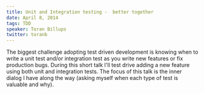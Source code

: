 ```yaml
---
title: Unit and Integration testing -  better together
date: April 8, 2014
tags: TDD
speaker: Toran Billups
twitter: toranb
---
```




The biggest challenge adopting test driven development is knowing when to write a unit test and/or integration test as you write new features or fix production bugs. During this short talk I'll test drive adding a new feature using both unit and integration tests. The focus of this talk is the inner dialog I have along the way (asking myself when each type of test is valuable and why).

